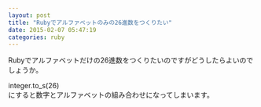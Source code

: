 ```yaml
---
layout: post
title: "Rubyでアルファベットのみの26進数をつくりたい"
date: 2015-02-07 05:47:19
categories: ruby
---
```

<p>Rubyでアルファベットだけの26進数をつくりたいのですがどうしたらよいのでしょうか。</p>

<p>integer.to_s(26)<br>
にすると数字とアルファベットの組み合わせになってしまいます。</p>
